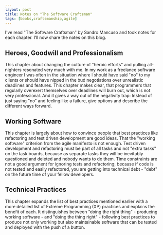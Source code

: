 ```yaml
---
layout: post
title: Notes on "The Software Craftsman"
tags: [books,craftsmanship,agile]
---
```

I've read "The Software Craftsman" by Sandro Mancuso and  took notes for each chapter. I'll now share the notes on this blog.

## Heroes, Goodwill and Professionalism
This chapter about changing the culture of "heroic efforts" and pulling all-nighters resonated very much with me. In my work as a freelance software engineer I was often in the situation where I should have said "no" to my clients or should have nipped in the bud negotiations over unrealistic deadlines and features. This chapter makes clear, that programmers that regularly overexert themselves over deadlines will burn out, which is not very professional. And it gives a way out of the negativity trap: Instead of just saying "no" and feeling like a failure, give options and describe the different ways forward.

## Working Software 
This chapter is largely about how to convince people that best practices like refactoring and test driven development are good ideas. That the "working software" criterion from the agile manifesto is not enough. Test driven development and refactoring must be part of all tasks and not "extra tasks" on the task boards, because as separate tasks they will be inevitably questioned and deleted and nobody wants to do them. Time constraints are not a good argument for ignoring tests and refactoring, because if code is not tested and easily refactored, you are getting into technical debt - "debt" on the future time of your fellow developers. 

## Technical Practices 
This chapter expands the list of best practices mentioned earlier with a more detailed list of Extreme Programming (XP) practices and explains the benefit of each. It distinguishes between "doing the right thing" - producing working software - and "doing the thing right" - following best practices to produce not only working but also maintainable software that can be tested and deployed with the push of a button.


